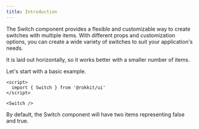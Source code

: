 ```yaml
---
title: Introduction
---
```


The Switch component provides a flexible and customizable way to create switches with multiple items. With different props and customization options, you can create a wide variety of switches to suit your application's needs.

It is laid out horizontally, so it works better with a smaller number of items.

Let's start with a basic example.

```svelte
<script>
  import { Switch } from '@rokkit/ui'
</script>

<Switch />
```

By default, the Switch component will have two items representing false and true.
